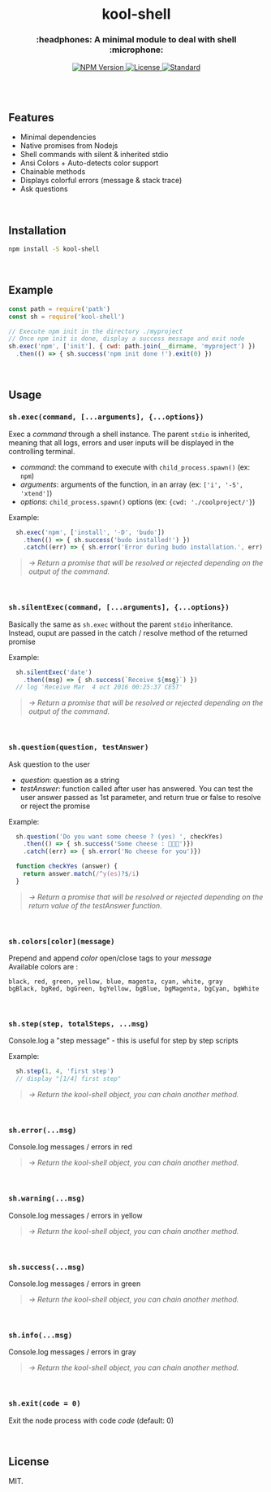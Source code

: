 <h1 align="center">kool-shell</h1>
<h3 align="center">:headphones: A minimal module to deal with shell :microphone:</h3>

<div align="center">
  <!-- NPM Version -->
  <a href="https://www.npmjs.com/package/kool-shell">
    <img src="https://img.shields.io/npm/v/kool-shell.svg?style=flat-square" alt="NPM Version" />
  </a>
  <!-- License -->
  <a href="https://raw.githubusercontent.com/pqml/kool-shell/master/LICENSE">
    <img src="https://img.shields.io/badge/license-MIT-blue.svg?style=flat-square" alt="License" />
  </a>
  <!-- Standard -->
  <a href="http://standardjs.com/">
    <img src="https://img.shields.io/badge/code%20style-standard-brightgreen.svg?style=flat-square" alt="Standard" />
  </a>
</div>

<br><br>

## Features

- Minimal dependencies
- Native promises from Nodejs
- Shell commands with silent & inherited stdio
- Ansi Colors + Auto-detects color support
- Chainable methods
- Displays colorful errors (message & stack trace)
- Ask questions

<br>

## Installation

```sh
npm install -S kool-shell
```


<br>

## Example
```javascript
const path = require('path')
const sh = require('kool-shell')

// Execute npm init in the directory ./myproject
// Once npm init is done, display a success message and exit node
sh.exec('npm', ['init'], { cwd: path.join(__dirname, 'myproject') })
  .then(() => { sh.success('npm init done !').exit(0) })

```

<br>

## Usage

### `sh.exec(command, [...arguments], {...options})`

Exec a _command_ through a shell instance. The parent `stdio` is inherited, meaning that all logs, errors and user inputs will be displayed in the controlling terminal.

* _command_: the command to execute with `child_process.spawn()` (ex: `npm`)
* _arguments_: arguments of the function, in an array (ex: `['i', '-S', 'xtend']`)
* _options_: `child_process.spawn()` options (ex: `{cwd: './coolproject/'}`)

Example:
```js
  sh.exec('npm', ['install', '-D', 'budo'])
    .then(() => { sh.success('budo installed!') })
    .catch((err) => { sh.error('Error during budo installation.', err) })
```

> _→  Return a promise that will be resolved or rejected depending on the output of the command._

<br>

### `sh.silentExec(command, [...arguments], {...options})`

Basically the same as `sh.exec` without the parent `stdio` inheritance.
<br>
Instead, ouput are passed in the catch / resolve method of the returned promise
<br>

Example:
```js
  sh.silentExec('date')
    .then((msg) => { sh.success(`Receive ${msg}`) })
  // log 'Receive Mar  4 oct 2016 00:25:37 CEST'
```

> _→  Return a promise that will be resolved or rejected depending on the output of the command._

<br>

### `sh.question(question, testAnswer)`

Ask question to the user
<br>
* _question_: question as a string
* _testAnswer_: function called after user has answered. You can test the user answer passed as 1st parameter, and return true or false to resolve or reject the promise

Example:
```js
  sh.question('Do you want some cheese ? (yes) ', checkYes)
    .then(() => { sh.success('Some cheese : 🧀🧀🧀')})
    .catch((err) => { sh.error('No cheese for you')})

  function checkYes (answer) {
    return answer.match(/^y(es)?$/i)
  }
```

> _→  Return a promise that will be resolved or rejected depending on the return value of the testAnswer function._

<br>

### `sh.colors[color](message)`

Prepend and append _color_ open/close tags to your _message_<br>
Available colors are : <br>
```
black, red, green, yellow, blue, magenta, cyan, white, gray
bgBlack, bgRed, bgGreen, bgYellow, bgBlue, bgMagenta, bgCyan, bgWhite
```

<br>

### `sh.step(step, totalSteps, ...msg)`

Console.log a "step message" - this is useful for step by step scripts

Example:
```js
  sh.step(1, 4, 'first step')
  // display "[1/4] first step"
```

> _→  Return the kool-shell object, you can chain another method._

<br>

### `sh.error(...msg)`

Console.log messages / errors in red
<br>
> _→  Return the kool-shell object, you can chain another method._

<br>

### `sh.warning(...msg)`

Console.log messages / errors in yellow
<br>
> _→  Return the kool-shell object, you can chain another method._

<br>

### `sh.success(...msg)`

Console.log messages / errors in green
<br>
> _→  Return the kool-shell object, you can chain another method._

<br>

### `sh.info(...msg)`

Console.log messages / errors in gray
<br>
> _→  Return the kool-shell object, you can chain another method._

<br>

### `sh.exit(code = 0)`

Exit the node process with code _code_ (default: 0)

<br>

## License
MIT.
